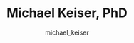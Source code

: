 ---
# this is autogenerated: do not edit
title: Michael Keiser, PhD
author: michael_keiser
layout: author-bio
jobtitle: Assistant Professor
bio: pharm chem; bts; ichs; ind
type: member
excerpt: "Biographical summary for Michael Keiser, PhD, Assistant Professor in the Keiser Lab at UCSF."
header:
  teaser: /assets/images/people/bio-keiser.jpg
papers: 
    - title: Interpretable classification of Alzheimer’s disease pathologies with a convolutional neural network pipeline
      excerpt: Tang Z, Chuang KV, DeCarli C, Jin L-W, Beckett L, <u>Keiser MJ</u>, Dugger BN. __Nat Commun__. 2019 May 15.
      link: "https://doi.org/10.1038/s41467-019-10212-1"

    - title: Comment on &quot;Predicting reaction performance in C-N cross-coupling using machine learning&quot;
      excerpt: Chuang KV, <u>Keiser MJ</u>. __Science__. 2018 Nov 16.
      link: "https://doi.org/10.1126/science.aat8603"

    - title: Adversarial Controls for Scientific Machine Learning
      excerpt: Chuang KV, <u>Keiser MJ</u>. __ACS Chem Biol__. 2018 Oct 19.
      link: "https://doi.org/10.1021/acschembio.8b00881"

    - title: The Psychiatric Cell Map Initiative- A Convergent Systems Biological Approach to Illuminating Key Molecular Pathways in Neuropsychiatric Disorders
      excerpt: Willsey AJ, Morris MT, Wang S, Willsey HR, Sun N, Teerikorpi N, Baum TB, Cagney G, Bender KJ, Desai TA, Srivastava D, Davis GW, Doudna J, Chang E, Sohal V, Lowenstein DH, Li H, Agard D, <u>Keiser MJ</u>, Shoichet B, von Zastrow M, Mucke L, Finkbeiner S, Gan L, Sestan N, Ward ME, Huttenhain R, Nowakowski TJ, Bellen HJ, Frank LM, Khokha MK, Lifton RP, Kampmann M, Ideker T, State MW, Krogan NJ. __Cell__. 2018 Jul 26.
      link: "https://doi.org/10.1016/j.cell.2018.06.016"

    - title: Predicted Biological Activity of Purchasable Chemical Space
      excerpt: Irwin JJ, Gaskins G, Sterling T, Mysinger MM, <u>Keiser MJ</u>. __J Chem Inf Model__. 2018 Jan 22.
      link: "https://doi.org/10.1021/acs.jcim.7b00316"

    - title: Evolutionarily Conserved Roles for Blood-Brain Barrier Xenobiotic Transporters in Endogenous Steroid Partitioning and Behavior
      excerpt: Hindle SJ, Munji RN, Dolghih E, Gaskins G, Orng S, Ishimoto H, Soung A, DeSalvo M, Kitamoto T, <u>Keiser MJ</u>, Jacobson MP, Daneman R, Bainton RJ. __Cell Rep__. 2017 Oct 31.
      link: "https://doi.org/10.1016/j.celrep.2017.10.026"

    - title: A Simple Representation of Three-Dimensional Molecular Structure
      excerpt: Axen SD, Huang XP, Caceres EL, Gendelev L, Roth BL, <u>Keiser MJ</u>. __J Med Chem__. 2017 Sep 14.
      link: "https://doi.org/10.1021/acs.jmedchem.7b00696"

    - title: Zebrafish behavioral profiling identifies multitarget antipsychotic-like compounds
      excerpt: Bruni G, Rennekamp AJ, Velenich A, McCarroll M, Gendelev L, Fertsch E, Taylor J, Lakhani P, Lensen D, Evron T, Lorello PJ, Huang XP, Kolczewski S, Carey G, Caldarone BJ, Prinssen E, Roth BL, <u>Keiser MJ</u>, Peterson RT, Kokel D. __Nat Chem Biol__. 2016 Jul.
      link: "https://doi.org/10.1038/nchembio.2097"

    - title: Leveraging Large-scale Behavioral Profiling in Zebrafish to Explore Neuroactive Polypharmacology
      excerpt: McCarroll MN, Gendelev L, <u>Keiser MJ</u>, Kokel D. __ACS Chem Biol__. 2016 Apr 15.
      link: "https://doi.org/10.1021/acschembio.5b00800"

    - title: Polygenic overlap between schizophrenia risk and antipsychotic response- a genomic medicine approach
      excerpt: Ruderfer DM, Charney AW, Readhead B, Kidd BA, Kahler AK, Kenny PJ, <u>Keiser MJ</u>, Moran JL, Hultman CM, Scott SA, Sullivan PF, Purcell SM, Dudley JT, Sklar P. __Lancet Psychiatry__. 2016 Apr.
      link: "https://doi.org/10.1016/S2215-0366(15)00553-2"

    - title: Prediction and validation of enzyme and transporter off-targets for metformin
      excerpt: Yee SW, Lin L, Merski M, <u>Keiser MJ</u>, Gupta A, Zhang Y, Chien HC, Shoichet BK, Giacomini KM. __J Pharmacokinet Pharmacodyn__. 2015 Oct.
      link: "https://doi.org/10.1007/s10928-015-9436-y"

    - title: Systems pharmacology augments drug safety surveillance
      excerpt: Lorberbaum T, Nasir M, <u>Keiser MJ</u>, Vilar S, Hripcsak G, Tatonetti NP. __Clin Pharmacol Ther__. 2015 Feb.
      link: "https://doi.org/10.1002/cpt.2"

    - title: In silico molecular comparisons of C. elegans and mammalian pharmacology identify distinct targets that regulate feeding
      excerpt: Lemieux GA, <u>Keiser MJ</u>, Sassano MF, Laggner C, Mayer F, Bainton RJ, Werb Z, Roth BL, Shoichet BK, Ashrafi K. __PLoS Biol__. 2013 Nov.
      link: "https://doi.org/10.1371/journal.pbio.1001712"

    - title: Large-scale prediction and testing of drug activity on side-effect targets
      excerpt: Lounkine E, <u>Keiser MJ</u>, Whitebread S, Mikhailov D, Hamon J, Jenkins JL, Lavan P, Weber E, Doak AK, Cote S, Shoichet BK, Urban L. __Nature__. 2012 Jun 10.
      link: "https://doi.org/10.1038/nature11159"

    - title: Chemical informatics and target identification in a zebrafish phenotypic screen
      excerpt: Laggner C, Kokel D, Setola V, Tolia A, Lin H, Irwin JJ, <u>Keiser MJ</u>, Cheung CY, Minor DL Jr, Roth BL, Peterson RT, Shoichet BK. __Nat Chem Biol__. 2011 Dec 18.
      link: "https://doi.org/10.1038/nchembio.732"

    - title: The presynaptic component of the serotonergic system is required for clozapine's efficacy
      excerpt: Yadav PN, Abbas AI, Farrell MS, Setola V, Sciaky N, Huang XP, Kroeze WK, Crawford LK, Piel DA, <u>Keiser MJ</u>, Irwin JJ, Shoichet BK, Deneris ES, Gingrich J, Beck SG, Roth BL. __Neuropsychopharmacology__. 2011 Feb.
      link: "https://doi.org/10.1038/npp.2010.195"

    - title: The chemical basis of pharmacology
      excerpt: <u>Keiser MJ</u>, Irwin JJ, Shoichet BK. __Biochemistry__. 2010 Dec 7.
      link: "https://doi.org/10.1021/bi101540g"

    - title: Complementarity between a docking and a high-throughput screen in discovering new cruzain inhibitors
      excerpt: Ferreira RS, Simeonov A, Jadhav A, Eidam O, Mott BT, <u>Keiser MJ</u>, McKerrow JH, Maloney DJ, Irwin JJ, Shoichet BK. __J Med Chem__. 2010 Jul 8.
      link: "https://doi.org/10.1021/jm100488w"

    - title: Prediction and evaluation of protein farnesyltransferase inhibition by commercial drugs
      excerpt: DeGraw AJ, <u>Keiser MJ</u>, Ochocki JD, Shoichet BK, Distefano MD. __J Med Chem__. 2010 Mar 25.
      link: "https://doi.org/10.1021/jm901613f"

    - title: A pilot study of the pharmacodynamic impact of SSRI drug selection and beta-1 receptor genotype (ADRB1) on cardiac vital signs in depressed patients- a novel pharmacogenetic approach
      excerpt: Thomas KL, Ellingrod VL, Bishop JR, <u>Keiser MJ</u>. __Psychopharmacol Bull__. 2010.
      link: "https://www.ncbi.nlm.nih.gov/pubmed/20581797"

    - title: Predicting new molecular targets for known drugs
      excerpt: <u>Keiser MJ</u>, Setola V, Irwin JJ, Laggner C, Abbas AI, Hufeisen SJ, Jensen NH, Kuijer MB, Matos RC, Tran TB, Whaley R, Glennon RA, Hert J, Thomas KL, Edwards DD, Shoichet BK, Roth BL. __Nature__. 2009 Nov 12.
      link: "https://doi.org/10.1038/nature08506"

    - title: A mapping of drug space from the viewpoint of small molecule metabolism
      excerpt: Adams JC, <u>Keiser MJ</u>, Basuino L, Chambers HF, Lee DS, Wiest OG, Babbitt PC. __PLoS Comput Biol__. 2009 Aug.
      link: "https://doi.org/10.1371/journal.pcbi.1000474"

    - title: Quantifying biogenic bias in screening libraries
      excerpt: Hert J, Irwin JJ, Laggner C, <u>Keiser MJ</u>, Shoichet BK. __Nat Chem Biol__. 2009 Jul.
      link: "https://doi.org/10.1038/nchembio.180"

    - title: Off-target networks derived from ligand set similarity
      excerpt: <u>Keiser MJ</u>, Hert J. __Methods Mol Biol__. 2009.
      link: "https://doi.org/10.1007/978-1-60761-274-2_8"

    - title: Quantifying the relationships among drug classes
      excerpt: Hert J, <u>Keiser MJ</u>, Irwin JJ, Oprea TI, Shoichet BK. __J Chem Inf Model__. 2008 Apr.
      link: "https://doi.org/10.1021/ci8000259"

    - title: Relating protein pharmacology by ligand chemistry
      excerpt: <u>Keiser MJ</u>, Roth BL, Armbruster BN, Ernsberger P, Irwin JJ, Shoichet BK. __Nat Biotechnol__. 2007 Feb.
      link: "https://doi.org/10.1038/nbt1284"

---